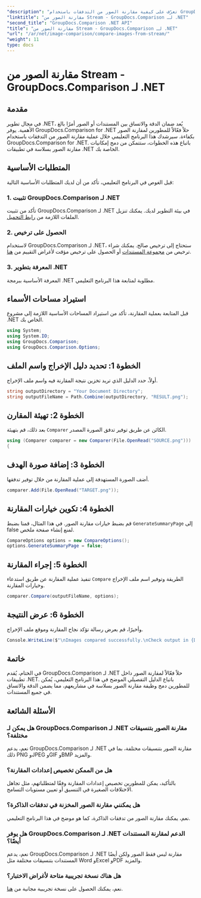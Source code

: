 ```yaml
---
"description": "تعرّف على كيفية مقارنة الصور من التدفقات باستخدام GroupDocs.Comparison لـ .NET. دليل خطوة بخطوة للتكامل السلس مع تطبيقات .NET."
"linktitle": "مقارنة الصور من Stream - GroupDocs.Comparison لـ .NET"
"second_title": "GroupDocs.Comparison .NET API"
"title": "مقارنة الصور من Stream - GroupDocs.Comparison لـ .NET"
"url": "/ar/net/image-comparison/compare-images-from-stream/"
"weight": 11
type: docs
---
```

# مقارنة الصور من Stream - GroupDocs.Comparison لـ .NET

## مقدمة
في مجال تطوير .NET، يُعد ضمان الدقة والاتساق بين المستندات أو الصور أمرًا بالغ الأهمية. يوفر GroupDocs.Comparison for .NET حلاً فعّالاً للمطورين لمقارنة الصور بكفاءة. سيرشدك هذا البرنامج التعليمي خلال عملية مقارنة الصور من التدفقات باستخدام GroupDocs.Comparison for .NET. باتباع هذه الخطوات، ستتمكن من دمج إمكانيات مقارنة الصور بسلاسة في تطبيقات .NET الخاصة بك.
## المتطلبات الأساسية
قبل الغوص في البرنامج التعليمي، تأكد من أن لديك المتطلبات الأساسية التالية:
### 1. تثبيت GroupDocs.Comparison لـ .NET
تأكد من تثبيت GroupDocs.Comparison لـ .NET في بيئة التطوير لديك. يمكنك تنزيل الملفات اللازمة من [رابط التحميل](https://releases.groupdocs.com/comparison/net/).
### 2. الحصول على ترخيص
لاستخدام GroupDocs.Comparison لـ .NET، ستحتاج إلى ترخيص صالح. يمكنك شراء ترخيص من [مجموعة المستندات](https://purchase.groupdocs.com/buy) أو الحصول على ترخيص مؤقت لأغراض التقييم من [هنا](https://purchase.groupdocs.com/temporary-license/).
### 3. المعرفة بتطوير .NET
المعرفة الأساسية ببرمجة .NET مطلوبة لمتابعة هذا البرنامج التعليمي.

## استيراد مساحات الأسماء
قبل المتابعة بعملية المقارنة، تأكد من استيراد المساحات الأساسية اللازمة إلى مشروع .NET الخاص بك. 
```csharp
using System;
using System.IO;
using GroupDocs.Comparison;
using GroupDocs.Comparison.Options;
```
## الخطوة 1: تحديد دليل الإخراج واسم الملف
أولاً، حدد الدليل الذي تريد تخزين نتيجة المقارنة فيه واسم ملف الإخراج.
```csharp
string outputDirectory = "Your Document Directory";
string outputFileName = Path.Combine(outputDirectory, "RESULT.png");
```
## الخطوة 2: تهيئة المقارن
بعد ذلك، قم بتهيئة `Comparer` الكائن عن طريق توفير تدفق الصورة المصدر.
```csharp
using (Comparer comparer = new Comparer(File.OpenRead("SOURCE.png")))
{
```
## الخطوة 3: إضافة صورة الهدف
أضف الصورة المستهدفة إلى عملية المقارنة من خلال توفير تدفقها.
```csharp
comparer.Add(File.OpenRead("TARGET.png"));
```
## الخطوة 4: تكوين خيارات المقارنة
قم بضبط خيارات مقارنة الصور. في هذا المثال، قمنا بضبط `GenerateSummaryPage` إلى false لمنع إنشاء صفحة ملخص.
```csharp
CompareOptions options = new CompareOptions();
options.GenerateSummaryPage = false;
```
## الخطوة 5: إجراء المقارنة
تنفيذ عملية المقارنة عن طريق استدعاء `Compare` الطريقة وتوفير اسم ملف الإخراج وخيارات المقارنة.
```csharp
comparer.Compare(outputFileName, options);
```
## الخطوة 6: عرض النتيجة
وأخيرًا، قم بعرض رسالة تؤكد نجاح المقارنة وموقع ملف الإخراج.
```csharp
Console.WriteLine($"\nImages compared successfully.\nCheck output in {Directory.GetCurrentDirectory()}.");
```

## خاتمة
في الختام، يُقدم GroupDocs.Comparison لـ .NET حلاً فعّالاً لمقارنة الصور داخل تطبيقات .NET. باتباع الدليل التفصيلي الموضح في هذا البرنامج التعليمي، يُمكن للمطورين دمج وظيفة مقارنة الصور بسلاسة في مشاريعهم، مما يضمن الدقة والاتساق في جميع المستندات.
## الأسئلة الشائعة
### هل يمكن لـ GroupDocs.Comparison لـ .NET مقارنة الصور بتنسيقات مختلفة؟
نعم، يدعم GroupDocs.Comparison لـ .NET مقارنة الصور بتنسيقات مختلفة، بما في ذلك PNG وJPEG وGIF وBMP والمزيد.
### هل من الممكن تخصيص إعدادات المقارنة؟
بالتأكيد، يمكن للمطورين تخصيص إعدادات المقارنة وفقًا لمتطلباتهم، مثل تجاهل الاختلافات الصغيرة في التنسيق أو تعيين مستويات التسامح.
### هل يمكنني مقارنة الصور المخزنة في تدفقات الذاكرة؟
نعم، يمكنك مقارنة الصور من تدفقات الذاكرة، كما هو موضح في هذا البرنامج التعليمي.
### هل يوفر GroupDocs.Comparison لـ .NET الدعم لمقارنة المستندات أيضًا؟
نعم، يدعم GroupDocs.Comparison لـ .NET مقارنة ليس فقط الصور ولكن أيضًا المستندات بتنسيقات مختلفة مثل Word وExcel وPDF والمزيد.
### هل هناك نسخة تجريبية متاحة لأغراض الاختبار؟
نعم، يمكنك الحصول على نسخة تجريبية مجانية من [هنا](https://releases.groupdocs.com/).